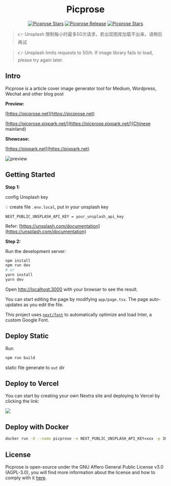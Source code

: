 <h1 align="center"> Picprose </h1>

<p align="center">
   <a href="https://github.com/gezhaoyou/picprose/stargazers"><img alt="Picprose Stars" src="https://img.shields.io/github/stars/gezhaoyou/picprose?style=social"/></a>
    <a href="https://github.com/gezhaoyou/picprose/releases/latest"><img alt="Picprose Release" src="https://img.shields.io/github/v/release/gezhaoyou/picprose"/></a>
    <a href="https://github.com/gezhaoyou/picprose/blob/main/LICENSE"><img alt="Picprose Stars" src="https://img.shields.io/github/license/gezhaoyou/picprose"/></a>  
</p>

> 👉 Unsplash 限制每小时最多50次请求，若出现图库加载不出来，请稍后再试

> 👉 Unsplash limits requests to 50/h. If image library fails to load, please try again later.

## Intro
Picprose is a article cover image generator tool for Medium, Wordpress, Wechat and other blog post

**Preview:** 

[https://picprose.net](https://picprose.net)

[https://picprose.pixpark.net/](https://picprose.pixpark.net/)(Chinese mainland)

**Showcase:**

[https://pixpark.net](https://pixpark.net)

![preview](./doc/screenshot.png)

## Getting Started

**Step 1:**

config Unsplash key

💡 create file `.env.local`, put in your unsplash key 
```
NEXT_PUBLIC_UNSPLASH_API_KEY = your_unsplash_api_key
```
Refer: [https://unsplash.com/documentation](https://unsplash.com/documentation)


**Step 2:**

Run the development server:

```bash
npm install
npm run dev
# or
yarn install
yarn dev
```

Open [http://localhost:3000](http://localhost:3000) with your browser to see the result.

You can start editing the page by modifying `app/page.tsx`. The page auto-updates as you edit the file.

This project uses [`next/font`](https://nextjs.org/docs/basic-features/font-optimization) to automatically optimize and load Inter, a custom Google Font.

## Deploy Static

Run
 ```bash
npm run build
 ```
static file generate to `out` dir

## Deploy to Vercel
You can start by creating your own Nextra site and deploying to Vercel by clicking the link:

<a className="mt-3 inline-flex"
  target="_blank"
  href="https://vercel.com/new/clone?s=https://github.com/gezhaoyou/picprose&showOptionalTeamCreation=false">![](https://vercel.com/button)</a>

## Deploy with Docker

```sh
docker run -d --name picprose -e NEXT_PUBLIC_UNSPLASH_API_KEY=xxx -p 3000:3000 hausen1012/picprose
```

## License
Picprose is open-source under the GNU Affero General Public License v3.0 (AGPL-3.0), you will find more information about the license and how to comply with it [here](https://github.com/gezhaoyou/picprose/blob/main/LICENSE).
